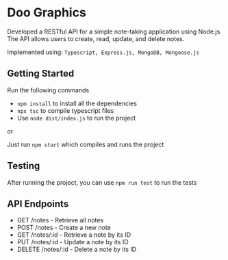 # Doo Graphics

Developed a RESTful API for a simple note-taking application using Node.js. The API allows users to create, read, update, and delete notes.

Implemented using: `Typescript, Express.js, MongoDB, Mongoose.js`

## Getting Started

Run the following commands

- `npm install` to install all the dependencies
- `npx tsc` to compile typescript files
- Use `node dist/index.js` to run the project

or

Just run `npm start` which compiles and runs the project

## Testing

After running the project, you can use `npm run test` to run the tests

## API Endpoints

- GET /notes - Retrieve all notes
- POST /notes - Create a new note
- GET /notes/:id - Retrieve a note by its ID
- PUT /notes/:id - Update a note by its ID
- DELETE /notes/:id - Delete a note by its ID

